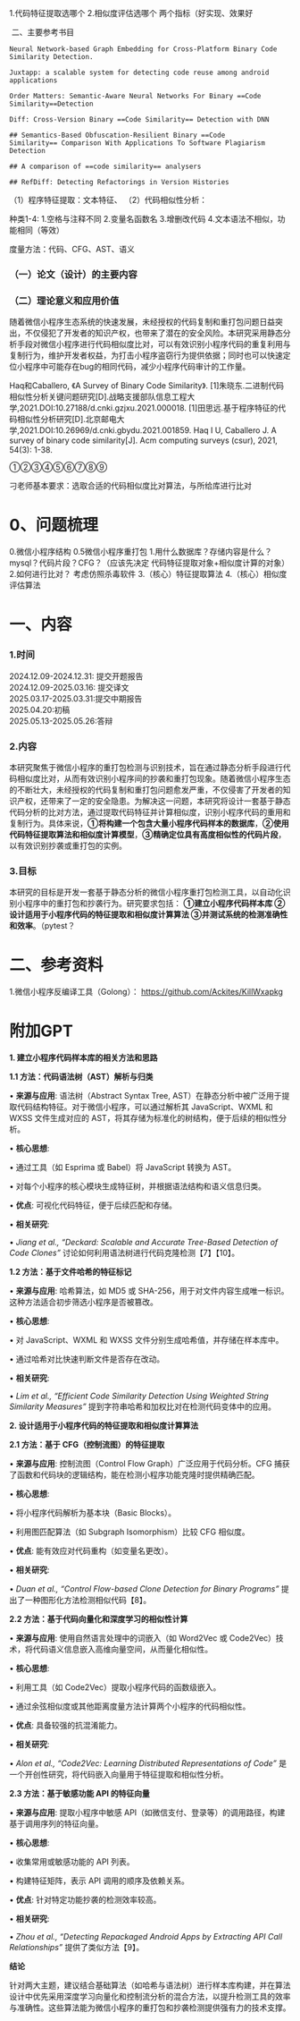
1.代码特征提取选哪个
2.相似度评估选哪个
两个指标（好实现、效果好



 二、主要参考书目

```
Neural Network-based Graph Embedding for Cross-Platform Binary Code Similarity Detection.

Juxtapp: a scalable system for detecting code reuse among android applications

Order Matters: Semantic-Aware Neural Networks For Binary ==Code Similarity==Detection

Diff: Cross-Version Binary ==Code Similarity== Detection with DNN

## Semantics-Based Obfuscation-Resilient Binary ==Code Similarity== Comparison With Applications To Software Plagiarism Detection

## A comparison of ==code similarity== analysers

## RefDiff: Detecting Refactorings in Version Histories
```

（1）程序特征提取：文本特征、
（2）代码相似性分析：

种类1-4:
	1.空格与注释不同
	2.变量名函数名
	3.增删改代码
	4.文本语法不相似，功能相同（等效）


度量方法：代码、CFG、AST、语义


### （一）论文（设计）的主要内容
### （二）理论意义和应用价值
随着微信小程序生态系统的快速发展，未经授权的代码复制和重打包问题日益突出，不仅侵犯了开发者的知识产权，也带来了潜在的安全风险。本研究采用静态分析手段对微信小程序进行代码相似度比对，可以有效识别小程序代码的重复利用与复制行为，维护开发者权益，为打击小程序盗窃行为提供依据；同时也可以快速定位小程序中可能存在bug的相同代码，减少小程序代码审计的工作量。


Haq和Caballero, 《A Survey of Binary Code Similarity》.
[1]朱晓东.二进制代码相似性分析关键问题研究[D].战略支援部队信息工程大学,2021.DOI:10.27188/d.cnki.gzjxu.2021.000018.
[1]田思远.基于程序特征的代码相似性分析研究[D].北京邮电大学,2021.DOI:10.26969/d.cnki.gbydu.2021.001859.
Haq I U, Caballero J. A survey of binary code similarity[J]. Acm computing surveys (csur), 2021, 54(3): 1-38.


①②③④⑤⑥⑦⑧⑨


刁老师基本要求：选取合适的代码相似度比对算法，与所给库进行比对



# 0、问题梳理
0.微信小程序结构
0.5微信小程序重打包
1.用什么数据库？存储内容是什么？ 
mysql？代码片段？CFG？（应该先决定 代码特征提取对象+相似度计算的对象）
2.如何进行比对？
考虑仿照杀毒软件
3.（核心）特征提取算法
4.（核心）相似度评估算法



# 一、内容
### 1.时间
2024.12.09-2024.12.31: 提交开题报告  
2024.12.09-2025.03.16: 提交译文  
2025.03.17-2025.03.31:提交中期报告  
2025.04.20:初稿  
2025.05.13-2025.05.26:答辩
### 2.内容
本研究聚焦于微信小程序的重打包检测与识别技术，旨在通过静态分析手段进行代码相似度比对，从而有效识别小程序间的抄袭和重打包现象。随着微信小程序生态的不断壮大，未经授权的代码复制和重打包问题愈发严重，不仅侵害了开发者的知识产权，还带来了一定的安全隐患。为解决这一问题，本研究将设计一套基于静态代码分析的比对方法，通过提取代码特征并计算相似度，识别小程序代码的重用和复制行为。具体来说，**①将构建一个包含大量小程序代码样本的数据库**，**②使用代码特征提取算法和相似度计算模型**，**③精确定位具有高度相似性的代码片段**，以有效识别抄袭或重打包的实例。
### 3.目标
本研究的目标是开发一套基于静态分析的微信小程序重打包检测工具，以自动化识别小程序中的重打包和抄袭行为。研究要求包括：
**①建立小程序代码样本库
②设计适用于小程序代码的特征提取和相似度计算算法
③并测试系统的检测准确性和效率**。（pytest？

# 二、参考资料
1.微信小程序反编译工具（Golong）： https://github.com/Ackites/KillWxapkg












# 附加GPT
**1. 建立小程序代码样本库的相关方法和思路**

  

**1.1 方法：代码语法树（AST）解析与归类**

  

• **来源与应用**: 语法树（Abstract Syntax Tree, AST）在静态分析中被广泛用于提取代码结构特征。对于微信小程序，可以通过解析其 JavaScript、WXML 和 WXSS 文件生成对应的 AST，将其存储为标准化的树结构，便于后续的相似性分析。

• **核心思想**:

• 通过工具（如 Esprima 或 Babel）将 JavaScript 转换为 AST。

• 对每个小程序的核心模块生成特征树，并根据语法结构和语义信息归类。

• **优点**: 可视化代码特征，便于后续匹配和存储。

• **相关研究**:

• _Jiang et al., “Deckard: Scalable and Accurate Tree-Based Detection of Code Clones”_ 讨论如何利用语法树进行代码克隆检测【7】【10】。

  

**1.2 方法：基于文件哈希的特征标记**

  

• **来源与应用**: 哈希算法，如 MD5 或 SHA-256，用于对文件内容生成唯一标识。这种方法适合初步筛选小程序是否被篡改。

• **核心思想**:

• 对 JavaScript、WXML 和 WXSS 文件分别生成哈希值，并存储在样本库中。

• 通过哈希对比快速判断文件是否存在改动。

• **相关研究**:

• _Lim et al., “Efficient Code Similarity Detection Using Weighted String Similarity Measures”_ 提到字符串哈希和加权比对在检测代码变体中的应用。

  

**2. 设计适用于小程序代码的特征提取和相似度计算算法**

  

**2.1 方法：基于 CFG（控制流图）的特征提取**

  

• **来源与应用**: 控制流图（Control Flow Graph）广泛应用于代码分析。CFG 捕获了函数和代码块的逻辑结构，能在检测小程序功能克隆时提供精确匹配。

• **核心思想**:

• 将小程序代码解析为基本块（Basic Blocks）。

• 利用图匹配算法（如 Subgraph Isomorphism）比较 CFG 相似度。

• **优点**: 能有效应对代码重构（如变量名更改）。

• **相关研究**:

• _Duan et al., “Control Flow-based Clone Detection for Binary Programs”_ 提出了一种图形化方法检测相似代码【8】。

  

**2.2 方法：基于代码向量化和深度学习的相似性计算**

  

• **来源与应用**: 使用自然语言处理中的词嵌入（如 Word2Vec 或 Code2Vec）技术，将代码语义信息嵌入高维向量空间，从而量化相似性。

• **核心思想**:

• 利用工具（如 Code2Vec）提取小程序代码的函数级嵌入。

• 通过余弦相似度或其他距离度量方法计算两个小程序的代码相似性。

• **优点**: 具备较强的抗混淆能力。

• **相关研究**:

• _Alon et al., “Code2Vec: Learning Distributed Representations of Code”_ 是一个开创性研究，将代码嵌入向量用于特征提取和相似性分析。

  

**2.3 方法：基于敏感功能 API 的特征向量**

  

• **来源与应用**: 提取小程序中敏感 API（如微信支付、登录等）的调用路径，构建基于调用序列的特征向量。

• **核心思想**:

• 收集常用或敏感功能的 API 列表。

• 构建特征矩阵，表示 API 调用的顺序及依赖关系。

• **优点**: 针对特定功能抄袭的检测效率较高。

• **相关研究**:

• _Zhou et al., “Detecting Repackaged Android Apps by Extracting API Call Relationships”_ 提供了类似方法【9】。

  

**结论**

  

针对两大主题，建议结合基础算法（如哈希与语法树）进行样本库构建，并在算法设计中优先采用深度学习向量化和控制流分析的混合方法，以提升检测工具的效率与准确性。这些算法能为微信小程序的重打包和抄袭检测提供强有力的技术支撑。